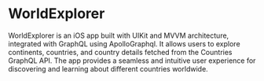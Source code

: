 # WorldExplorer
WorldExplorer is an iOS app built with UIKit and MVVM architecture, integrated with GraphQL using ApolloGraphql. It allows users to explore continents, countries, and country details fetched from the Countries GraphQL API. The app provides a seamless and intuitive user experience for discovering and learning about different countries worldwide.

